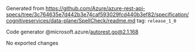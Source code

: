 Generated from https://github.com/Azure/azure-rest-api-specs/tree/3c764635e7d442b3e74caf593029fcd440b3ef82/specification/cognitiveservices/data-plane/SpellCheck/readme.md tag: `release_1_0`

Code generator @microsoft.azure/autorest.go@2.1.168

No exported changes